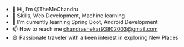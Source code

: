 - 👋 Hi, I’m @TheMeChandru
- 👀 Skills, Web Development, Machine learning
- 🌱 I’m currently learning  Spring Boot, Android Development
- 📫 How to reach me chandrashekar93802003@gmail.com
- 😄 Passionate traveler with a keen interest in exploring New Places





